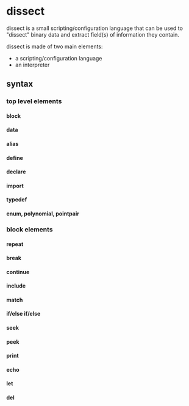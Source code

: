 # dissect

dissect is a small scripting/configuration language that can be used to "dissect"
binary data and extract field(s) of information they contain.

dissect is made of two main elements:

* a scripting/configuration language
* an interpreter

## syntax

### top level elements

#### block

#### data

#### alias

#### define

#### declare

#### import

#### typedef

#### enum, polynomial, pointpair

### block elements

#### repeat

#### break

#### continue

#### include

#### match

#### if/else if/else

#### seek

#### peek

#### print

#### echo

#### let

#### del
